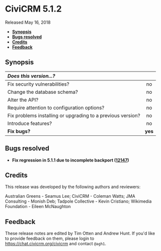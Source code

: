 # CiviCRM 5.1.2

Released May 16, 2018

- **[Synopsis](#synopsis)**
- **[Bugs resolved](#bugs)**
- **[Credits](#credits)**
- **[Feedback](#feedback)**

## <a name="synopsis"></a>Synopsis

| *Does this version...?*                                         |         |
|:--------------------------------------------------------------- |:-------:|
| Fix security vulnerabilities?                                   |   no    |
| Change the database schema?                                     |   no    |
| Alter the API?                                                  |   no    |
| Require attention to configuration options?                     |   no    |
| Fix problems installing or upgrading to a previous version?     |   no    |
| Introduce features?                                             |   no    |
| **Fix bugs?**                                                   | **yes** |

## <a name="bugs"></a>Bugs resolved

- **Fix regression in 5.1.1 due to incomplete backport
  ([12147](https://github.com/civicrm/civicrm-core/pull/12147))**

## <a name="credits"></a>Credits

This release was developed by the following authors and reviewers:

Australian Greens - Seamus Lee; CiviCRM - Coleman Watts; JMA Consulting -
Monish Deb; Tadpole Collective - Kevin Cristiano; Wikimedia Foundation -
Eileen McNaughton

## <a name="feedback"></a>Feedback

These release notes are edited by Tim Otten and Andrew Hunt.  If you'd like to
provide feedback on them, please login to https://chat.civicrm.org/civicrm and
contact `@agh1`.
